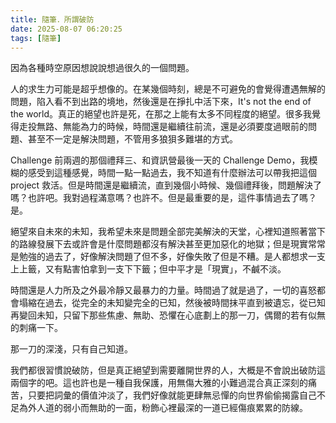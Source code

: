 ```yaml
---
title: 隨筆．所謂破防
date: 2025-08-07 06:20:25
tags: [隨筆]
---
```


因為各種時空原因想說說想過很久的一個問題。

人的求生力可能是超乎想像的。在某幾個時刻，總是不可避免的會覺得遭遇無解的問題，陷入看不到出路的境地，然後還是在掙扎中活下來，It's not the end of the world。真正的絕望也許是死，在那之上能有太多不同程度的絕望。很多我覺得走投無路、無能為力的時候，時間還是繼續往前流，還是必須要度過眼前的問題、甚至不一定是解決問題，不管用多狼狽多難堪的方式。

Challenge 前兩週的那個禮拜三、和資訊營最後一天的 Challenge Demo，我模糊的感受到這種感覺，時間一點一點過去，我不知道有什麼辦法可以帶我把這個 project 救活。但是時間還是繼續流，直到幾個小時候、幾個禮拜後，問題解決了嗎？也許吧。我對過程滿意嗎？也許不。但是最重要的是，這件事情過去了嗎？是。

絕望來自未來的未知，我希望未來是問題全部完美解決的天堂，心裡知道照著當下的路線發展下去或許會是什麼問題都沒有解決甚至更加惡化的地獄；但是現實常常是勉強的過去了，好像解決問題了但不多，好像失敗了但是不糟。是人都想求一支上上籤，又有點害怕拿到一支下下籤；但中平才是「現實」，不鹹不淡。

時間還是人力所及之外最冷靜又最暴力的力量。時間過了就是過了，一切的喜怒都會塌縮在過去，從完全的未知變完全的已知，然後被時間抹平直到被遺忘，從已知再變回未知，只留下那些焦慮、無助、恐懼在心底劃上的那一刀，偶爾的若有似無的刺痛一下。

那一刀的深淺，只有自己知道。

我們都很習慣說破防，但是真正絕望到需要離開世界的人，大概是不會說出破防這兩個字的吧。這也許也是一種自我保護，用無傷大雅的小難過混合真正深刻的痛苦，只要把詞彙的價值沖淡了，我們好像就能更肆無忌憚的向世界偷偷揭露自己不足為外人道的弱小而無助的一面，粉飾心裡最深的一道已經傷痕累累的防線。
